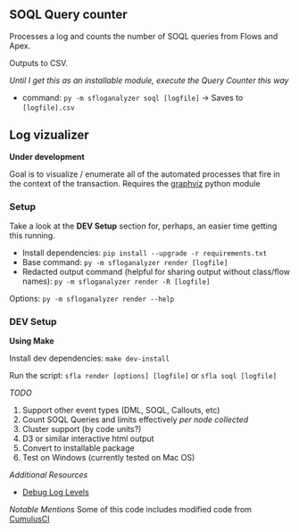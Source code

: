 ## SOQL Query counter

Processes a log and counts the number of SOQL queries from Flows and Apex.

Outputs to CSV.

_Until I get this as an installable module, execute the Query Counter this way_

- command: `py -m sfloganalyzer soql [logfile]` -> Saves to `[logfile].csv`

## Log vizualizer

**Under development**

Goal is to visualize / enumerate all of the automated processes that fire in the context of the transaction.
Requires the [graphviz](https://graphviz.readthedocs.io/en/stable/manual.html) python module

### Setup

Take a look at the **DEV Setup** section for, perhaps, an easier time getting this running.

- Install dependencies: `pip install --upgrade -r requirements.txt`
- Base command: `py -m sfloganalyzer render [logfile]`
- Redacted output command (helpful for sharing output without class/flow names):
  `py -m sfloganalyzer render -R [logfile]`

Options: `py -m sfloganalyzer render --help`

### DEV Setup

**Using Make**

Install dev dependencies: `make dev-install`

Run the script: `sfla render [options] [logfile]` or `sfla soql [logfile]`

_TODO_

1. Support other event types (DML, SOQL, Callouts, etc)
2. Count SOQL Queries and limits effectively _per node collected_
3. Cluster support (by code units?)
4. D3 or similar interactive html output
5. Convert to installable package
6. Test on Windows (currently tested on Mac OS)

_Additional Resources_

- [Debug Log Levels](https://help.salesforce.com/s/articleView?id=sf.code_setting_debug_log_levels.htm&type=5)

_Notable Mentions_
Some of this code includes modified code from [CumulusCI](https://github.com/SFDO-Tooling/CumulusCI)
